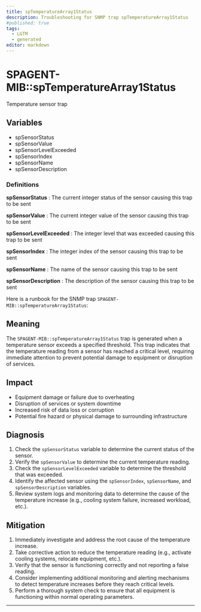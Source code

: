 ```yaml
---
title: spTemperatureArray1Status
description: Troubleshooting for SNMP trap spTemperatureArray1Status
#published: true
tags:
  - LGTM
  - generated
editor: markdown
---
```


# SPAGENT-MIB::spTemperatureArray1Status 

Temperature sensor trap 


## Variables


  - spSensorStatus
  - spSensorValue
  - spSensorLevelExceeded
  - spSensorIndex
  - spSensorName
  - spSensorDescription 

### Definitions 


**spSensorStatus** 
: The current integer status of the sensor causing this trap to be sent 

**spSensorValue** 
: The current integer value of the sensor causing this trap to be sent 

**spSensorLevelExceeded** 
: The integer level that was exceeded causing this trap to be sent 

**spSensorIndex** 
: The integer index of the sensor causing this trap to be sent 

**spSensorName** 
: The name of the sensor causing this trap to be sent 

**spSensorDescription** 
: The description of the sensor causing this trap to be sent 


Here is a runbook for the SNMP trap `SPAGENT-MIB::spTemperatureArray1Status`:

## Meaning

The `SPAGENT-MIB::spTemperatureArray1Status` trap is generated when a temperature sensor exceeds a specified threshold. This trap indicates that the temperature reading from a sensor has reached a critical level, requiring immediate attention to prevent potential damage to equipment or disruption of services.

## Impact

* Equipment damage or failure due to overheating
* Disruption of services or system downtime
* Increased risk of data loss or corruption
* Potential fire hazard or physical damage to surrounding infrastructure

## Diagnosis

1. Check the `spSensorStatus` variable to determine the current status of the sensor.
2. Verify the `spSensorValue` to determine the current temperature reading.
3. Check the `spSensorLevelExceeded` variable to determine the threshold that was exceeded.
4. Identify the affected sensor using the `spSensorIndex`, `spSensorName`, and `spSensorDescription` variables.
5. Review system logs and monitoring data to determine the cause of the temperature increase (e.g., cooling system failure, increased workload, etc.).

## Mitigation

1. Immediately investigate and address the root cause of the temperature increase.
2. Take corrective action to reduce the temperature reading (e.g., activate cooling systems, relocate equipment, etc.).
3. Verify that the sensor is functioning correctly and not reporting a false reading.
4. Consider implementing additional monitoring and alerting mechanisms to detect temperature increases before they reach critical levels.
5. Perform a thorough system check to ensure that all equipment is functioning within normal operating parameters.
---




